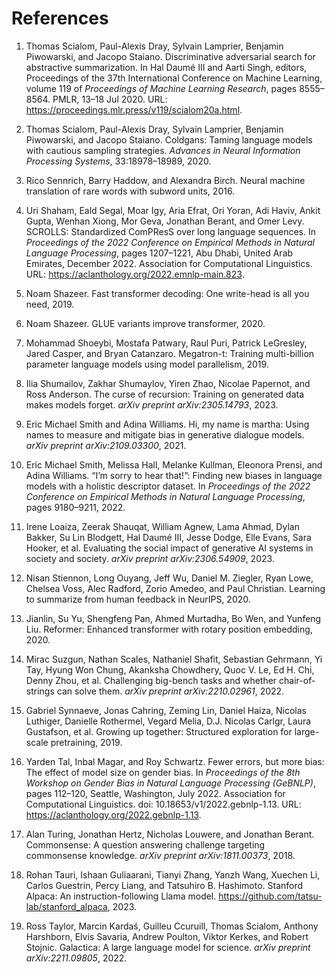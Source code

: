 
# References

1. Thomas Scialom, Paul-Alexis Dray, Sylvain Lamprier, Benjamin Piwowarski, and Jacopo Staiano. Discriminative adversarial search for abstractive summarization. In Hal Daumé III and Aarti Singh, editors, Proceedings of the 37th International Conference on Machine Learning, volume 119 of *Proceedings of Machine Learning Research*, pages 8555–8564. PMLR, 13–18 Jul 2020. URL: https://proceedings.mlr.press/v119/scialom20a.html.

2. Thomas Scialom, Paul-Alexis Dray, Sylvain Lamprier, Benjamin Piwowarski, and Jacopo Staiano. Coldgans: Taming language models with cautious sampling strategies. *Advances in Neural Information Processing Systems*, 33:18978–18989, 2020.

3. Rico Sennrich, Barry Haddow, and Alexandra Birch. Neural machine translation of rare words with subword units, 2016.

4. Uri Shaham, Eald Segal, Moar Igy, Aria Efrat, Ori Yoran, Adi Haviv, Ankit Gupta, Wenhan Xiong, Mor Geva, Jonathan Berant, and Omer Levy. SCROLLS: Standardized ComPResS over long language sequences. In *Proceedings of the 2022 Conference on Empirical Methods in Natural Language Processing*, pages 1207–1221, Abu Dhabi, United Arab Emirates, December 2022. Association for Computational Linguistics. URL: https://aclanthology.org/2022.emnlp-main.823.

5. Noam Shazeer. Fast transformer decoding: One write-head is all you need, 2019.

6. Noam Shazeer. GLUE variants improve transformer, 2020.

7. Mohammad Shoeybi, Mostafa Patwary, Raul Puri, Patrick LeGresley, Jared Casper, and Bryan Catanzaro. Megatron-t: Training multi-billion parameter language models using model parallelism, 2019.

8. Ilia Shumailov, Zakhar Shumaylov, Yiren Zhao, Nicolae Papernot, and Ross Anderson. The curse of recursion: Training on generated data makes models forget. *arXiv preprint arXiv:2305.14793*, 2023.

9. Eric Michael Smith and Adina Williams. Hi, my name is martha: Using names to measure and mitigate bias in generative dialogue models. *arXiv preprint arXiv:2109.03300*, 2021.

10. Eric Michael Smith, Melissa Hall, Melanke Kullman, Eleonora Prensi, and Adina Williams. “I’m sorry to hear that!”: Finding new biases in language models with a holistic descriptor dataset. In *Proceedings of the 2022 Conference on Empirical Methods in Natural Language Processing*, pages 9180–9211, 2022.

11. Irene Loaiza, Zeerak Shauqat, William Agnew, Lama Ahmad, Dylan Bakker, Su Lin Blodgett, Hal Daumé III, Jesse Dodge, Elle Evans, Sara Hooker, et al. Evaluating the social impact of generative AI systems in society and society. *arXiv preprint arXiv:2306.54909*, 2023.

12. Nisan Stiennon, Long Ouyang, Jeff Wu, Daniel M. Ziegler, Ryan Lowe, Chelsea Voss, Alec Radford, Zorio Amedeo, and Paul Christian. Learning to summarize from human feedback in NeurIPS, 2020.

13. Jianlin, Su Yu, Shengfeng Pan, Ahmed Murtadha, Bo Wen, and Yunfeng Liu. Reformer: Enhanced transformer with rotary position embedding, 2020.

14. Mirac Suzgun, Nathan Scales, Nathaniel Shafit, Sebastian Gehrmann, Yi Tay, Hyung Won Chung, Akanksha Chowdhery, Quoc V. Le, Ed H. Chi, Denny Zhou, et al. Challenging big-bench tasks and whether chair-of-strings can solve them. *arXiv preprint arXiv:2210.02961*, 2022.

15. Gabriel Synnaeve, Jonas Cahring, Zeming Lin, Daniel Haiza, Nicolas Luthiger, Danielle Rothermel, Vegard Melia, D.J. Nicolas Carlgr, Laura Gustafson, et al. Growing up together: Structured exploration for large-scale pretraining, 2019.

16. Yarden Tal, Inbal Magar, and Roy Schwartz. Fewer errors, but more bias: The effect of model size on gender bias. In *Proceedings of the 8th Workshop on Gender Bias in Natural Language Processing (GeBNLP)*, pages 112–120, Seattle, Washington, July 2022. Association for Computational Linguistics. doi: 10.18653/v1/2022.gebnlp-1.13. URL: https://aclanthology.org/2022.gebnlp-1.13.

17. Alan Turing, Jonathan Hertz, Nicholas Louwere, and Jonathan Berant. Commonsense: A question answering challenge targeting commonsense knowledge. *arXiv preprint arXiv:1811.00373*, 2018.

18. Rohan Tauri, Ishaan Guliaarani, Tianyi Zhang, Yanzh Wang, Xuechen Li, Carlos Guestrin, Percy Liang, and Tatsuhiro B. Hashimoto. Stanford Alpaca: An instruction-following Llama model. https://github.com/tatsu-lab/stanford_alpaca, 2023.

19. Ross Taylor, Marcin Kardaś, Guilleu Ccuruill, Thomas Scialom, Anthony Harshborn, Elvis Savaria, Andrew Poulton, Viktor Kerkes, and Robert Stojnic. Galactica: A large language model for science. *arXiv preprint arXiv:2211.09805*, 2022.
